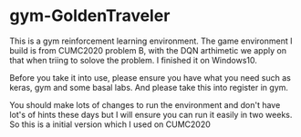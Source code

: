 # gym-GoldenTraveler

This is a gym reinforcement learning environment.
The game environment I build is from CUMC2020 problem B, with the DQN arthimetic we apply on that when triing to solove the problem. 
I finished it on Windows10.

Before you take it into use, please ensure you have what you need such as keras, gym and some basal labs.
And please take this into register in gym.

You should make lots of changes to run the environment and don't have lot's of hints these days but I will ensure you can run it easily in two weeks.
So this is a initial version which I used on CUMC2020

